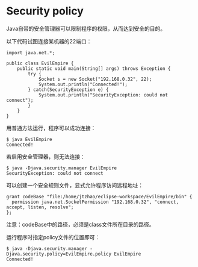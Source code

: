 # Security policy
Java自带的安全管理器可以限制程序的权限，从而达到安全的目的。

以下代码试图连接某机器的22端口：

```
import java.net.*;

public class EvilEmpire {
	public static void main(String[] args) throws Exception {
		try {
			Socket s = new Socket("192.168.0.32", 22);
			System.out.println("Connected!");
		} catch(SecurityException e) {
			System.out.println("SecurityException: could not connect");
		}
	}
}
```

用普通方法运行，程序可以成功连接：

```
$ java EvilEmpire
Connected!
```

若启用安全管理器，则无法连接：

```
$ java -Djava.security.manager EvilEmpire
SecurityException: could not connect
```

可以创建一个安全规则文件，显式允许程序访问远程地址：

```
grant codeBase "file:/home/jtzhao/eclipse-workspace/EvilEmpire/bin" {
  permission java.net.SocketPermission "192.168.0.32", "connect, accept, listen, resolve";
};
```

注意：codeBase中的路径，必须是class文件所在目录的路径。

运行程序时指定policy文件的位置即可：

```
$ java -Djava.security.manager -Djava.security.policy=EvilEmpire.policy EvilEmpire
Connected!
```
